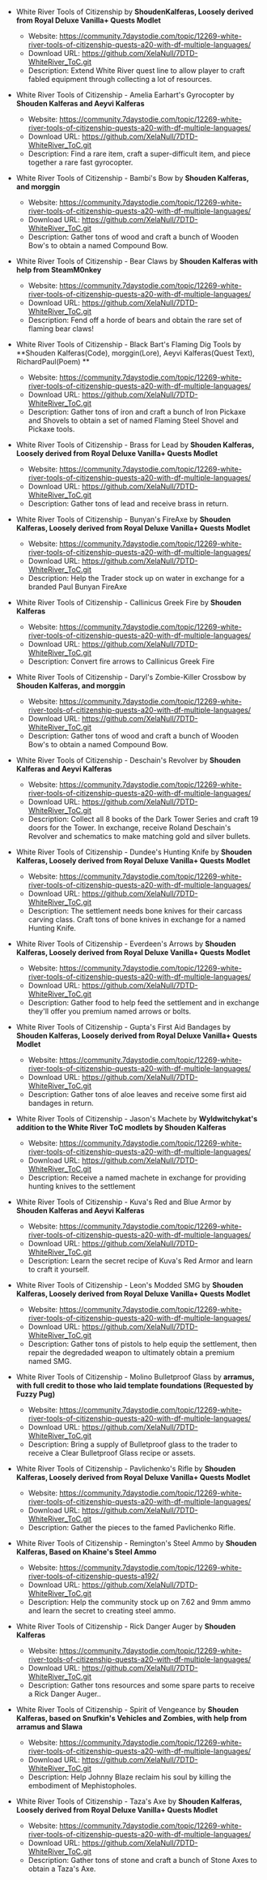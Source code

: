 - White River Tools of Citizenship by **ShoudenKalferas, Loosely derived from Royal Deluxe Vanilla+ Quests Modlet**

  - Website: https://community.7daystodie.com/topic/12269-white-river-tools-of-citizenship-quests-a20-with-df-multiple-languages/
  - Download URL: https://github.com/XelaNull/7DTD-WhiteRiver_ToC.git
  - Description: Extend White River quest line to allow player to craft fabled equipment through collecting a lot of resources.

- White River Tools of Citizenship - Amelia Earhart's Gyrocopter by **Shouden Kalferas and Aeyvi Kalferas**

  - Website: https://community.7daystodie.com/topic/12269-white-river-tools-of-citizenship-quests-a20-with-df-multiple-languages/
  - Download URL: https://github.com/XelaNull/7DTD-WhiteRiver_ToC.git
  - Description: Find a rare item, craft a super-difficult item, and piece together a rare fast gyrocopter.

- White River Tools of Citizenship - Bambi's Bow by **Shouden Kalferas, and morggin**

  - Website: https://community.7daystodie.com/topic/12269-white-river-tools-of-citizenship-quests-a20-with-df-multiple-languages/
  - Download URL: https://github.com/XelaNull/7DTD-WhiteRiver_ToC.git
  - Description: Gather tons of wood and craft a bunch of Wooden Bow's to obtain a named Compound Bow.

- White River Tools of Citizenship - Bear Claws by **Shouden Kalferas with help from SteamM0nkey**

  - Website: https://community.7daystodie.com/topic/12269-white-river-tools-of-citizenship-quests-a20-with-df-multiple-languages/
  - Download URL: https://github.com/XelaNull/7DTD-WhiteRiver_ToC.git
  - Description: Fend off a horde of bears and obtain the rare set of flaming bear claws!

- White River Tools of Citizenship - Black Bart's Flaming Dig Tools by **Shouden Kalferas(Code), morggin(Lore), Aeyvi Kalferas(Quest Text), RichardPaul(Poem) **

  - Website: https://community.7daystodie.com/topic/12269-white-river-tools-of-citizenship-quests-a20-with-df-multiple-languages/
  - Download URL: https://github.com/XelaNull/7DTD-WhiteRiver_ToC.git
  - Description: Gather tons of iron and craft a bunch of Iron Pickaxe and Shovels to obtain a set of named Flaming Steel Shovel and Pickaxe tools.

- White River Tools of Citizenship - Brass for Lead by **Shouden Kalferas, Loosely derived from Royal Deluxe Vanilla+ Quests Modlet**

  - Website: https://community.7daystodie.com/topic/12269-white-river-tools-of-citizenship-quests-a20-with-df-multiple-languages/
  - Download URL: https://github.com/XelaNull/7DTD-WhiteRiver_ToC.git
  - Description: Gather tons of lead and receive brass in return.

- White River Tools of Citizenship - Bunyan's FireAxe by **Shouden Kalferas, Loosely derived from Royal Deluxe Vanilla+ Quests Modlet**

  - Website: https://community.7daystodie.com/topic/12269-white-river-tools-of-citizenship-quests-a20-with-df-multiple-languages/
  - Download URL: https://github.com/XelaNull/7DTD-WhiteRiver_ToC.git
  - Description: Help the Trader stock up on water in exchange for a branded Paul Bunyan FireAxe

- White River Tools of Citizenship - Callinicus Greek Fire by **Shouden Kalferas**

  - Website: https://community.7daystodie.com/topic/12269-white-river-tools-of-citizenship-quests-a20-with-df-multiple-languages/
  - Download URL: https://github.com/XelaNull/7DTD-WhiteRiver_ToC.git
  - Description: Convert fire arrows to Callinicus Greek Fire

- White River Tools of Citizenship - Daryl's Zombie-Killer Crossbow by **Shouden Kalferas, and morggin**

  - Website: https://community.7daystodie.com/topic/12269-white-river-tools-of-citizenship-quests-a20-with-df-multiple-languages/
  - Download URL: https://github.com/XelaNull/7DTD-WhiteRiver_ToC.git
  - Description: Gather tons of wood and craft a bunch of Wooden Bow's to obtain a named Compound Bow.

- White River Tools of Citizenship - Deschain's Revolver by **Shouden Kalferas and Aeyvi Kalferas**

  - Website: https://community.7daystodie.com/topic/12269-white-river-tools-of-citizenship-quests-a20-with-df-multiple-languages/
  - Download URL: https://github.com/XelaNull/7DTD-WhiteRiver_ToC.git
  - Description: Collect all 8 books of the Dark Tower Series and craft 19 doors for the Tower. In exchange, receive Roland Deschain's Revolver and schematics to make matching gold and silver bullets.

- White River Tools of Citizenship - Dundee's Hunting Knife by **Shouden Kalferas, Loosely derived from Royal Deluxe Vanilla+ Quests Modlet**

  - Website: https://community.7daystodie.com/topic/12269-white-river-tools-of-citizenship-quests-a20-with-df-multiple-languages/
  - Download URL: https://github.com/XelaNull/7DTD-WhiteRiver_ToC.git
  - Description: The settlement needs bone knives for their carcass carving class. Craft tons of bone knives in exchange for a named Hunting Knife.

- White River Tools of Citizenship - Everdeen's Arrows by **Shouden Kalferas, Loosely derived from Royal Deluxe Vanilla+ Quests Modlet**

  - Website: https://community.7daystodie.com/topic/12269-white-river-tools-of-citizenship-quests-a20-with-df-multiple-languages/
  - Download URL: https://github.com/XelaNull/7DTD-WhiteRiver_ToC.git
  - Description: Gather food to help feed the settlement and in exchange they'll offer you premium named arrows or bolts.

- White River Tools of Citizenship - Gupta's First Aid Bandages by **Shouden Kalferas, Loosely derived from Royal Deluxe Vanilla+ Quests Modlet**

  - Website: https://community.7daystodie.com/topic/12269-white-river-tools-of-citizenship-quests-a20-with-df-multiple-languages/
  - Download URL: https://github.com/XelaNull/7DTD-WhiteRiver_ToC.git
  - Description: Gather tons of aloe leaves and receive some first aid bandages in return.

- White River Tools of Citizenship - Jason's Machete by **Wyldwitchykat's addition to the White River ToC modlets by Shouden Kalferas**

  - Website: https://community.7daystodie.com/topic/12269-white-river-tools-of-citizenship-quests-a20-with-df-multiple-languages/
  - Download URL: https://github.com/XelaNull/7DTD-WhiteRiver_ToC.git
  - Description: Receive a named machete in exchange for providing hunting knives to the settlement

- White River Tools of Citizenship - Kuva's Red and Blue Armor by **Shouden Kalferas and Aeyvi Kalferas**

  - Website: https://community.7daystodie.com/topic/12269-white-river-tools-of-citizenship-quests-a20-with-df-multiple-languages/
  - Download URL: https://github.com/XelaNull/7DTD-WhiteRiver_ToC.git
  - Description: Learn the secret recipe of Kuva's Red Armor and learn to craft it yourself.

- White River Tools of Citizenship - Leon's Modded SMG by **Shouden Kalferas, Loosely derived from Royal Deluxe Vanilla+ Quests Modlet**

  - Website: https://community.7daystodie.com/topic/12269-white-river-tools-of-citizenship-quests-a20-with-df-multiple-languages/
  - Download URL: https://github.com/XelaNull/7DTD-WhiteRiver_ToC.git
  - Description: Gather tons of pistols to help equip the settlement, then repair the degredaded weapon to ultimately obtain a premium named SMG.

- White River Tools of Citizenship - Molino Bulletproof Glass by **arramus, with full credit to those who laid template foundations (Requested by Fuzzy Pug)**

  - Website: https://community.7daystodie.com/topic/12269-white-river-tools-of-citizenship-quests-a20-with-df-multiple-languages/
  - Download URL: https://github.com/XelaNull/7DTD-WhiteRiver_ToC.git
  - Description: Bring a supply of Bulletproof glass to the trader to receive a Clear Bulletproof Glass recipe or assets.

- White River Tools of Citizenship - Pavlichenko's Rifle by **Shouden Kalferas, Loosely derived from Royal Deluxe Vanilla+ Quests Modlet**

  - Website: https://community.7daystodie.com/topic/12269-white-river-tools-of-citizenship-quests-a20-with-df-multiple-languages/
  - Download URL: https://github.com/XelaNull/7DTD-WhiteRiver_ToC.git
  - Description: Gather the pieces to the famed Pavlichenko Rifle.

- White River Tools of Citizenship - Remington's Steel Ammo by **Shouden Kalferas, Based on Khaine's Steel Ammo**

  - Website: https://community.7daystodie.com/topic/12269-white-river-tools-of-citizenship-quests-a192/
  - Download URL: https://github.com/XelaNull/7DTD-WhiteRiver_ToC.git
  - Description: Help the community stock up on 7.62 and 9mm ammo and learn the secret to creating steel ammo.

- White River Tools of Citizenship - Rick Danger Auger by **Shouden Kalferas**

  - Website: https://community.7daystodie.com/topic/12269-white-river-tools-of-citizenship-quests-a20-with-df-multiple-languages/
  - Download URL: https://github.com/XelaNull/7DTD-WhiteRiver_ToC.git
  - Description: Gather tons resources and some spare parts to receive a Rick Danger Auger..

- White River Tools of Citizenship - Spirit of Vengeance by **Shouden Kalferas, based on Snufkin's Vehicles and Zombies, with help from arramus and Slawa**

  - Website: https://community.7daystodie.com/topic/12269-white-river-tools-of-citizenship-quests-a20-with-df-multiple-languages/
  - Download URL: https://github.com/XelaNull/7DTD-WhiteRiver_ToC.git
  - Description: Help Johnny Blaze reclaim his soul by killing the embodiment of Mephistopholes.

- White River Tools of Citizenship - Taza's Axe by **Shouden Kalferas, Loosely derived from Royal Deluxe Vanilla+ Quests Modlet**

  - Website: https://community.7daystodie.com/topic/12269-white-river-tools-of-citizenship-quests-a20-with-df-multiple-languages/
  - Download URL: https://github.com/XelaNull/7DTD-WhiteRiver_ToC.git
  - Description: Gather tons of stone and craft a bunch of Stone Axes to obtain a Taza's Axe.

